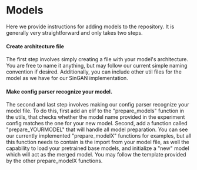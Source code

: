# Models
Here we provide instructions for adding models to the repository. It is generally very straightforward and only takes two steps.

#### Create architecture file
The first step involves simply creating a file with your model's architecture. You are free to name it anything, but may follow our current simple naming convention if desired. Additionally, you can include other util files for the model as we have for our SinGAN implementation.

#### Make config parser recognize your model.
The second and last step involves making our config parser recognize your model file. To do this, first add an elif to the "prepare_models" function in the utils, that checks whether the model name provided in the experiment config matches the one for your new model. Second, add a function called "prepare_YOURMODEL" that will handle all model preparation. You can see our currently implemented "prepare_modelX" functions for examples, but all this function needs to contain is the import from your model file, as well the capability to load your pretrained base models, and initialize a "new" model which will act as the merged model. You may follow the template provided by the other prepare_modelX functions. 